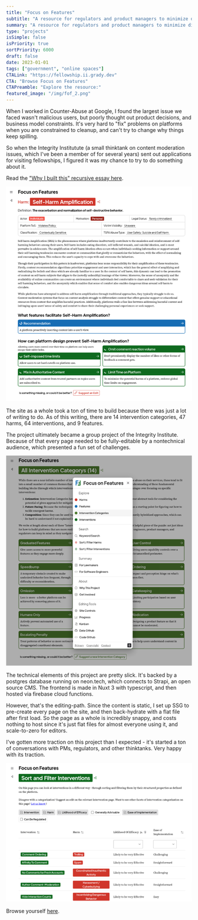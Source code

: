 ```yaml
---
title: "Focus on Features"
subtitle: "A resource for regulators and product managers to minimize digital harms"
summary: "A resource for regulators and product managers to minimize digital harms"
type: "projects"
isSimple: false
isPriority: true
sortPriority: 6000
draft: false
date: 2023-01-01
tags: ["government", "online spaces"]
CTALink: "https://fellowship.ii.grady.dev"
CTA: "Browse Focus on Features"
CTAPreamble: "Explore the resource:"
featured_image: "/img/fof_2.png"
---
```


When I worked in Counter-Abuse at Google, I found the largest issue we faced
wasn't malicious users, but poorly thought out product decisions, and business
model constraints. It's very hard to "fix" problems on platforms when you are
constrained to cleanup, and can't try to change why things keep spilling.

So when the Integrity Institutute (a small thinktank on content moderation issues, 
which I've been a member of for several years) sent out applications for visiting
fellowships, I figured it was my chance to try to do something about it.

Read the ["Why I built this" recursive essay here](https://fellowship.ii.grady.dev/about/why).

![The "Self-Harm amplification" page on the FOF website.](/img/fof_1.png)

The site as a whole took a ton of time to build because there was just a lot of writing to do.
As of this writing, there are 14 intervention categories, 47 harms, 64 interventions, and 9 features.

The project ultimately became a group project of the Integrity Institute. Because of that
every page needed to be fully-editable by a nontechnical audience, which presented a fun set of
challenges.

![The editing menu the FOF website.](/img/fof_3.png)

The technical elements of this project are pretty slick. It's backed by a postgres
database running on neon.tech, which connects to Strapi, an open source CMS.
The frontend is made in Nuxt 3 with typescript, and then hosted via firebase cloud functions.

However, that's the editing-path. Since the content is static, I set up SSG to
pre-create every page on the site, and then back-hydrate with a flat file after 
first load. So the page as a whole is incredibly snappy, and costs nothing to host
since it's just flat files for almost everyone using it, and scale-to-zero for editors.

I've gotten more traction on this project than I expected - it's started a ton of conversations
with PMs, regulators, and other thinktanks. Very happy with its traction.

![A filter view tailored for folks trying to find the most helpful/least costly interventions](/img/fof_2.png)

Browse yourself [here](https://fellowship.ii.grady.dev).
